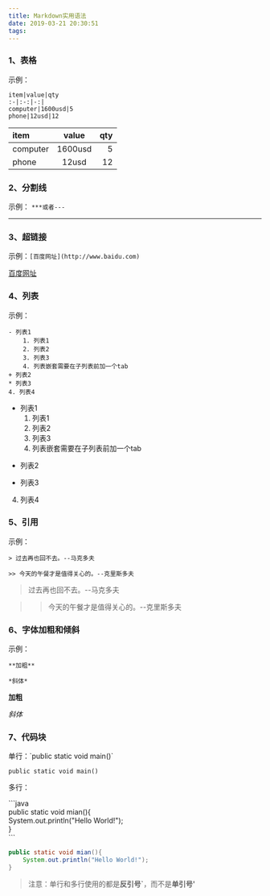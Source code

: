 ```yaml
---
title: Markdown实用语法
date: 2019-03-21 20:30:51
tags:
---
```



### 1、表格

示例：
```
item|value|qty
:-|:-:|-:|
computer|1600usd|5
phone|12usd|12
```

item|value|qty
:-|:-:|-:|
computer|1600usd|5
phone|12usd|12

### 2、分割线
示例：
`***或者---`

***

### 3、超链接

示例：`[百度网址](http://www.baidu.com)`

[百度网址](http://www.baidu.com)
<!--more-->
### 4、列表

示例：
```
- 列表1
    1. 列表1
    2. 列表2
    3. 列表3
    4. 列表嵌套需要在子列表前加一个tab
+ 列表2
* 列表3
4. 列表4
```

- 列表1
    1. 列表1
    2. 列表2
    3. 列表3
    4. 列表嵌套需要在子列表前加一个tab
+ 列表2
* 列表3
4. 列表4

### 5、引用

示例：

`> 过去再也回不去。--马克多夫`

`>> 今天的午餐才是值得关心的。--克里斯多夫`

> 过去再也回不去。--马克多夫

>> 今天的午餐才是值得关心的。--克里斯多夫

### 6、字体加粗和倾斜

示例：
```
**加粗**

*斜体*
```


**加粗**

*斜体*

### 7、代码块

单行：\`public static void main()\`

`public static void main()`

多行：

\`\`\`java  
public static void mian(){  
    System.out.println("Hello World!");  
}  
\`\`\`

```java
public static void mian(){
    System.out.println("Hello World!");
}
```

>注意：单行和多行使用的都是**反引号`**，而不是**单引号'**
